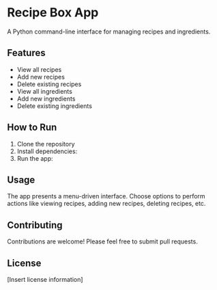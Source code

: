 # Recipe Box App

A Python command-line interface for managing recipes and ingredients.

## Features

- View all recipes
- Add new recipes
- Delete existing recipes
- View all ingredients
- Add new ingredients
- Delete existing ingredients

## How to Run

1. Clone the repository
2. Install dependencies:
3. Run the app:

## Usage

The app presents a menu-driven interface. Choose options to perform actions like viewing recipes, adding new recipes, deleting recipes, etc.

## Contributing

Contributions are welcome! Please feel free to submit pull requests.

## License

[Insert license information]
